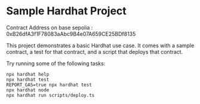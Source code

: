 # Sample Hardhat Project

Contract Address on base sepolia : 0xB26dfA3f1F78083aAbc9B4e07A659CE25BDf8135

This project demonstrates a basic Hardhat use case. It comes with a sample contract, a test for that contract, and a script that deploys that contract.

Try running some of the following tasks:

```shell
npx hardhat help
npx hardhat test
REPORT_GAS=true npx hardhat test
npx hardhat node
npx hardhat run scripts/deploy.ts
```
